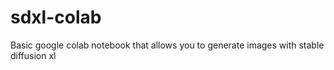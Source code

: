 # sdxl-colab
Basic google colab notebook that allows you to generate images with stable diffusion xl
